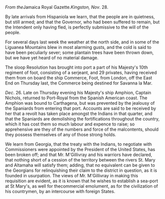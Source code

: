 *From the*Jamaica
                            Royal Gazette.*Kingston, Nov*. 28.By late arrivals from Hispaniola we learn, that the people are in quietness,
                    but still armed; and that the Governor, who had been suffered to remain, but the Intendent only having fled, is perfectly submissive to the will of the people.For several days last week the weather at the north side, and in some of the
                    Liguanea Mountains blew in most alarming gusts, and the cold
                    is said to have been peculiarly sever; some plantain trees
                    have been thrown down, but we have yet heard of no material damage.The sloop Resolution has brought into port a part of his Majesty's 10th
                    regiment of foot, consisting of a serjeant, and 29 privates,
                    having received them from on board the ship Commerce, Foot,
                    from London, off the East End on Thursday last, the Commerce
                    being destined for Savanna la Mar.*Dec*. 26. Late on Thursday evening his Majesty's ship Amphion, Captain Nichols, returned to Port-Royal from the
                    Spanish American coast. The Amphion was bound to Carthagena, but was
                    prevented by the jealousy of the Spaniards from entering that port.
                    Accounts are said to be received by her that a revolt has taken
                    place amongst the Indians in that quarter, and that the
                    Spaniards are demolishing the fortifications throughout the country,
                    which it has cost them so much labour and expence to raise; so apprehensive are they of the numbers and force of the malcontents, should
                    they possess themselves of any of those strong holds.We learn from Georgia, that the treaty with the Indians, to negotiate with
                    Commissioners were appointed by the President of the United States,
                    has been broken off; and that Mr. M'Gillivray and his warriors
                    have declared, that nothing short of a cession of the territory between the
                        rivers St. Mary and Altamaha will satisfy them; adding,
                    that no equivalent can be given to the Georgians for relinquishing their
                    claim to the district in question, as it is founded in
                    usurpation. The views of Mr. M'Gillivray in making this requisition are evident, as it is known that he wishes to
                    establish a sea-port at St Mary's, as well for thecommercial emolument, as
                    for the civilization of his countrymen, by an intercourse with
                    foreign States.